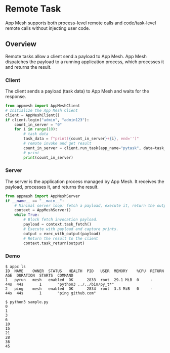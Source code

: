 # Remote Task

App Mesh supports both process-level remote calls and code/task-level remote calls without injecting user code.

## Overview

Remote tasks allow a client send a payload to App Mesh. App Mesh dispatches the payload to a running application process, which processes it and returns the result.

### Client

The client sends a payload (task data) to App Mesh and waits for the response.

```python
from appmesh import AppMeshClient
# Initialize the App Mesh Client
client = AppMeshClient()
if client.login("admin", "admin123"):
    count_in_server = "0"
    for i in range(10):
        # task data
        task_data = f"print({count_in_server}+{i}, end='')"
        # remote invoke and get result
        count_in_server = client.run_task(app_name="pytask", data=task_data)
        # print
        print(count_in_server)
```

### Server

The server is the application process managed by App Mesh. It receives the payload, processes it, and returns the result.

```python
from appmesh import AppMeshServer
if __name__ == "__main__":
    # Minimal server loop: fetch a payload, execute it, return the output.
    context = AppMeshServer()
    while True:
        # Block fetch invocation payload.
        payload = context.task_fetch()
        # Execute with payload and capture prints.
        output = exec_with_output(payload)
        # Return the result to the client
        context.task_return(output)

```

### Demo

```shell
$ appc ls
ID  NAME    OWNER  STATUS   HEALTH  PID   USER  MEMORY    %CPU  RETURN  AGE  DURATION  STARTS  COMMAND
1   pyrun   mesh   enabled  OK      2833  root  29.1 MiB  0     -       44s  44s       1       "python3 ../../bin/py_t*"
2   ping    mesh   enabled  OK      2834  root  3.3 MiB   0     -       44s  44s       1       "ping github.com"

$ python3 sample.py
0
1
3
6
10
15
21
28
36
45
```